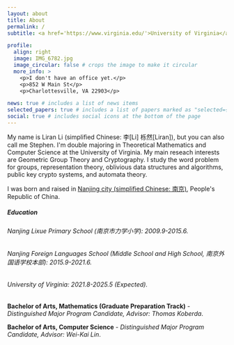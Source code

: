 ```yaml
---
layout: about
title: About
permalink: /
subtitle: <a href='https://www.virginia.edu/'>University of Virginia</a>. <a href='mailto:LLRSC30@gmail.com'>LLRSC30@gmail.com</a> / <a href='mailto:zqj6pe@virginia.edu'>zqj6pe@virginia.edu</a>

profile:
  align: right
  image: IMG_6782.jpg
  image_circular: false # crops the image to make it circular
  more_info: >
    <p>I don't have an office yet.</p>
    <p>852 W Main St</p>
    <p>Charlottesville, VA 22903</p>

news: true # includes a list of news items
selected_papers: true # includes a list of papers marked as "selected={true}"
social: true # includes social icons at the bottom of the page
---
```

My name is Liran Li (simplified Chinese: 李[Li] 栎然[Liran]), but you can also call me Stephen. I'm double majoring in Theoretical Mathematics and Computer Science at the University of Virginia. My main reseach interests are Geometric Group Theory and Cryptography. I study the word problem for groups, representation theory, oblivious data structures and algorithms, public key crypto systems, and automata theory.

I was born and raised in [Nanjing city (simplified Chinese: 南京)](https://en.wikipedia.org/wiki/Nanjing), People's Republic of China. 

##### Education

###### Nanjing Lixue Primary School (南京市力学小学): 2009.9-2015.6.

###### Nanjing Foreign Languages School (Middle School and High School, 南京外国语学校本部): 2015.9-2021.6.

###### University of Virginia: 2021.8-2025.5 (Expected).

**Bachelor of Arts, Mathematics (Graduate Preparation Track)** - *Distinguished Major Program Candidate, Advisor: Thomas Koberda*.

**Bachelor of Arts, Computer Science** - *Distinguished Major Program Candidate, Advisor: Wei-Kai Lin*.